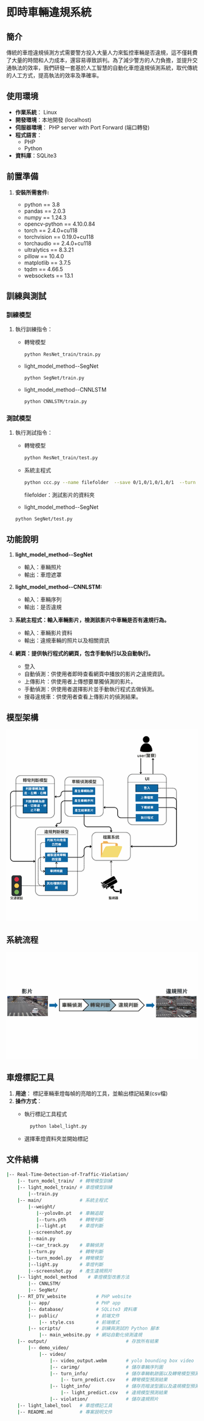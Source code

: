 # 即時車輛違規系統

## 簡介
  傳統的車燈違規偵測方式需要警方投入大量人力來監控車輛是否違規，這不僅耗費了大量的時間和人力成本，還容易導致誤判。為了減少警方的人力負擔，並提升交通執法的效率，我們研發一套基於人工智慧的自動化車燈違規偵測系統，取代傳統的人工方式，提高執法的效率及準確率。


## 使用環境
- **作業系統**： Linux 
- **開發環境**：本地開發 (localhost)
- **伺服器環境**： PHP server with Port Forward (端口轉發)
- **程式語言**： 
  - PHP 
  - Python
- **資料庫**：SQLite3


## 前置準備

1. **安裝所需套件:**
   
    - python == 3.8
    - pandas == 2.0.3
    - numpy == 1.24.3
    - opencv-python == 4.10.0.84
    - torch == 2.4.0+cu118  
    - torchvision == 0.19.0+cu118
    - torchaudio == 2.4.0+cu118
    - ultralytics == 8.3.21
    - pillow == 10.4.0 
    - matplotlib == 3.7.5
    - tqdm == 4.66.5
    - websockets == 13.1


## 訓練與測試

### 訓練模型
1. 執行訓練指令：
    - 轉彎模型
      ```bash
      python ResNet_train/train.py
      ```
    - light_model_method--SegNet
      ```bash
      python SegNet/train.py
      ```

    - light_model_method--CNNLSTM
      ```bash
      python CNNLSTM/train.py
      ```
    

### 測試模型
1. 執行測試指令：
   - 轉彎模型
      ```bash
      python ResNet_train/test.py
      ```
   - 系統主程式
      ```bash
      python ccc.py --name filefolder  --save 0/1,0/1,0/1,0/1  --turn r/l/n
      ```
      filefolder：測試影片的資料夾
     
   - light_model_method--SegNet
   ```bash
   python SegNet/test.py 
   ```
     
     

## 功能說明
1. **light_model_method--SegNet**
   - 輸入：車輛照片
   - 輸出：車燈遮罩
  
1. **light_model_method--CNNLSTM:**
   - 輸入：車輛序列
   - 輸出：是否違規
     
2. **系統主程式：輸入車輛影片，檢測該影片中車輛是否有違規行為。**
   - 輸入：車輛影片資料
   - 輸出：違規車輛的照片以及相關資訊
  
3. **網頁：提供執行程式的網頁，包含手動執行以及自動執行。**
   - 登入
   - 自動偵測：供使用者即時查看網頁中播放的影片之違規資訊。
   - 上傳影片：供使用者上傳想要單獨偵測的影片。
   - 手動偵測：供使用者選擇影片並手動執行程式去做偵測。
   - 搜尋違規車：供使用者查看上傳影片的偵測結果。

## 模型架構
![image](https://github.com/candycca/CCU-Headlight-violation-detection-system/blob/main/docs/%E7%B3%BB%E7%B5%B1%E6%9E%B6%E6%A7%8B%E5%9C%96.png)


## 系統流程
![image](https://github.com/candycca/Real-Time-Detection-of-Traffic-Violation/blob/ccc/docs/系統架構.png)


## 車燈標記工具
1. **用途**：
  標記車輛車燈每幀的亮暗的工具，並輸出標記結果(csv檔)  
2. **操作方式**：
   - 執行標記工具程式
  
     ```bash
       python label_light.py
     ```
   - 選擇車燈資料夾並開始標記
  
     
## 文件結構

```bash
|-- Real-Time-Detection-of-Traffic-Violation/
    |-- turn_model_train/  # 轉彎模型訓練    
    |-- light_model_train/ # 車燈模型訓練
        |--train.py  
    |-- main/              # 系統主程式
        |--weight/
           |--yolov8n.pt   # 車輛追蹤
           |--turn.pth     # 轉彎判斷
           |--light.pt     # 車燈判斷
        |--screenshot.py
        |--main.py
        |--car_track.py    # 車輛偵測
        |--turn.py         # 轉彎判斷
        |--turn_model.py   # 轉彎模型
        |--light.py        # 車燈判斷
        |--screenshot.py   # 產生違規照片
    |-- light_model_method    # 車燈模型改善方法
        |-- CNNLSTM/             
        |-- SegNet/ 
    |-- RT_DTV_website           # PHP website
        |-- app/                 # PHP app
        |-- database/            # SQLite3 資料庫
        |-- public/              # 前端文件
            |-- style.css        # 前端樣式
        |-- scripts/             # 訓練與測試的 Python 腳本
            |-- main_website.py  # 網站自動化偵測違規
    |-- output/                             # 存放所有結果
        |-- demo_video/
            |-- video/
                |-- video_output.webm       # yolo bounding box video
                |-- carimg/                 # 儲存車輛序列圖
                |-- turn_info/              # 儲存車輛軌跡圖以及轉彎模型預測結果
                    |-- turn_predict.csv    # 轉彎模型預測結果
                |-- light_info/             # 儲存亮暗波型圖以及違規模型預測結果
                    |-- light_predict.csv   # 違規模型預測結果
                |-- violation/              # 儲存違規照片
    |-- light_label_tool   # 車燈標記工具 
    |-- README.md          # 專案說明文件

```

